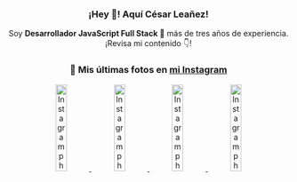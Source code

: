 <div align="center">

<h3>¡Hey 👋! Aquí César Leañez!</h3>

<p>Soy <strong>Desarrollador JavaScript Full Stack 🚀</strong> más de tres años de experiencia.<br />¡Revisa mi contenido 👇!</p>

### 📸 Mis últimas fotos en [mi Instagram](https://instagram.com/cesarsoftware.dev)


<a href='https://instagram.com/p/DICt8_ruj1K' target='_blank'>
  <img width='20%' src='https://instagram.fcmn2-1.fna.fbcdn.net/v/t51.2885-15/487811720_2261442050918393_7784971145546330846_n.jpg?stp=dst-jpg_e15_tt6&efg=eyJ2ZW5jb2RlX3RhZyI6IkNMSVBTLmltYWdlX3VybGdlbi42NDB4MTE1Ni5zZHIuZjcxODc4LmRlZmF1bHRfY292ZXJfZnJhbWUifQ&_nc_ht=instagram.fcmn2-1.fna.fbcdn.net&_nc_cat=105&_nc_oc=Q6cZ2QFdOUUb3V-YuNhulhbq9fTANgcEGxnv3Pi_sNnCjsS3mXkY4XIPzoKZLSoTQQ3alow&_nc_ohc=sAFwlVpa4KwQ7kNvwEnGIct&_nc_gid=DM4CrNS7UMW_jgqHtdh44w&edm=ACWDqb8BAAAA&ccb=7-5&ig_cache_key=MzYwMzY0NDc1NTQ5MDc4MjUzOA%3D%3D.3-ccb7-5&oh=00_AfES1KWtygokR3R36fSJX7R6DoLjT2tSZr4yvDqkspscPw&oe=6800FCA1&_nc_sid=ee9879' alt='Instagram photo' />
</a>
<a href='https://instagram.com/p/DIAOH7MuTdG' target='_blank'>
  <img width='20%' src='https://instagram.fcmn3-2.fna.fbcdn.net/v/t51.2885-15/487701094_964176539225257_203758693226461245_n.jpg?stp=dst-jpg_e15_tt6&efg=eyJ2ZW5jb2RlX3RhZyI6IkNMSVBTLmltYWdlX3VybGdlbi42NDB4MTE1Ni5zZHIuZjcxODc4LmRlZmF1bHRfY292ZXJfZnJhbWUifQ&_nc_ht=instagram.fcmn3-2.fna.fbcdn.net&_nc_cat=101&_nc_oc=Q6cZ2QFdOUUb3V-YuNhulhbq9fTANgcEGxnv3Pi_sNnCjsS3mXkY4XIPzoKZLSoTQQ3alow&_nc_ohc=4KaF17oHcV0Q7kNvwEZzT-a&_nc_gid=DM4CrNS7UMW_jgqHtdh44w&edm=ACWDqb8BAAAA&ccb=7-5&ig_cache_key=MzYwMjk0MTgxOTE0ODEyMTkyNg%3D%3D.3-ccb7-5&oh=00_AfEbes2lOaGayByC_HnTgrSYuMZFQVBwnvSVo-_9xVDs2A&oe=68010E58&_nc_sid=ee9879' alt='Instagram photo' />
</a>
<a href='https://instagram.com/p/DHtKENeumyc' target='_blank'>
  <img width='20%' src='https://instagram.fcmn2-2.fna.fbcdn.net/v/t51.2885-15/486620439_1373071664043671_6215675251976925620_n.jpg?stp=dst-jpg_e15_tt6&efg=eyJ2ZW5jb2RlX3RhZyI6IkNMSVBTLmltYWdlX3VybGdlbi42NDB4MTE0Ni5zZHIuZjcxODc4LmRlZmF1bHRfY292ZXJfZnJhbWUifQ&_nc_ht=instagram.fcmn2-2.fna.fbcdn.net&_nc_cat=111&_nc_oc=Q6cZ2QFdOUUb3V-YuNhulhbq9fTANgcEGxnv3Pi_sNnCjsS3mXkY4XIPzoKZLSoTQQ3alow&_nc_ohc=84tXo0-YCpQQ7kNvwEaHC4X&_nc_gid=DM4CrNS7UMW_jgqHtdh44w&edm=ACWDqb8BAAAA&ccb=7-5&ig_cache_key=MzU5NzU3NTk0NzE1NjA5MDAxMg%3D%3D.3-ccb7-5&oh=00_AfEHsNcC_iuJ0WJUUZc84UbsjIEQpfPz755YLNYFzWLpEA&oe=6800EBA4&_nc_sid=ee9879' alt='Instagram photo' />
</a>
<a href='https://instagram.com/p/DG56-A2MYRH' target='_blank'>
  <img width='20%' src='https://instagram.fcmn2-1.fna.fbcdn.net/v/t51.2885-15/482937859_17909133159097059_4067759707531801866_n.jpg?stp=dst-jpg_e15_tt6&efg=eyJ2ZW5jb2RlX3RhZyI6IkZFRUQuaW1hZ2VfdXJsZ2VuLjIxNjB4MTIxNS5zZHIuZjc1NzYxLmRlZmF1bHRfaW1hZ2UifQ&_nc_ht=instagram.fcmn2-1.fna.fbcdn.net&_nc_cat=103&_nc_oc=Q6cZ2QFdOUUb3V-YuNhulhbq9fTANgcEGxnv3Pi_sNnCjsS3mXkY4XIPzoKZLSoTQQ3alow&_nc_ohc=DYAyHuxWlQcQ7kNvwHCUkrG&_nc_gid=DM4CrNS7UMW_jgqHtdh44w&edm=ACWDqb8BAAAA&ccb=7-5&ig_cache_key=MzU4MzE1NDMyNjc2NDM1NjY3OQ%3D%3D.3-ccb7-5&oh=00_AfHoY-xL10ti9SXzoRffrzdL_UDFXXdlF-MEbvYmzuYj0w&oe=6800EAE9&_nc_sid=ee9879' alt='Instagram photo' />
</a>

</div>
